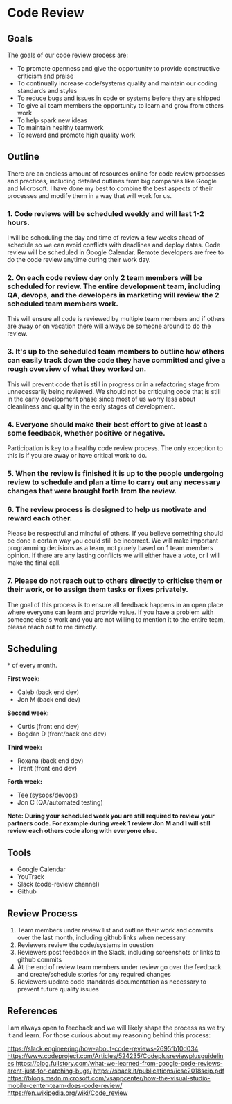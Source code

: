 # Code Review

## Goals

The goals of our code review process are:

- To promote openness and give the opportunity to provide constructive criticism and praise
- To continually increase code/systems quality and maintain our coding standards and styles
- To reduce bugs and issues in code or systems before they are shipped
- To give all team members the opportunity to learn and grow from others work
- To help spark new ideas
- To maintain healthy teamwork
- To reward and promote high quality work

## Outline

There are an endless amount of resources online for code review processes and practices, including detailed outlines from big companies like Google and Microsoft. I have done my best to combine the best aspects of their processes and modify them in a way that will work for us.

### 1. Code reviews will be scheduled weekly and will last 1-2 hours.

I will be scheduling the day and time of review a few weeks ahead of schedule so we can avoid conflicts with deadlines and deploy dates. Code review will be scheduled in Google Calendar. Remote developers are free to do the code review anytime during their work day.

### 2. On each code review day only 2 team members will be scheduled for review. The entire development team, including QA, devops, and the developers in marketing will review the 2 scheduled team members work.

This will ensure all code is reviewed by multiple team members and if others are away or on vacation there will always be someone around to do the review.

### 3. It's up to the scheduled team members to outline how others can easily track down the code they have committed and give a rough overview of what they worked on.

This will prevent code that is still in progress or in a refactoring stage from unnecessarily being reviewed. We should not be critiquing code that is still in the early development phase since most of us worry less about cleanliness and quality in the early stages of development.

### 4. Everyone should make their best effort to give at least a some feedback, whether positive or negative.

Participation is key to a healthy code review process. The only exception to this is if you are away or have critical work to do.

### 5. When the review is finished it is up to the people undergoing review to schedule and plan a time to carry out any necessary changes that were brought forth from the review.

### 6. The review process is designed to help us motivate and reward each other.

Please be respectful and mindful of others. If you believe something should be done a certain way you could still be incorrect. We will make important programming decisions as a team, not purely based on 1 team members opinion. If there are any lasting conflicts we will either have a vote, or I will make the final call.

### 7. Please do not reach out to others directly to criticise them or their work, or to assign them tasks or fixes privately.

The goal of this process is to ensure all feedback happens in an open place where everyone can learn and provide value. If you have a problem with someone else's work and you are not willing to mention it to the entire team, please reach out to me directly.

## Scheduling

\* of every month.

**First week:**
- Caleb (back end dev)
- Jon M (back end dev)

**Second week:**
- Curtis (front end dev)
- Bogdan D (front/back end dev)

**Third week:**
- Roxana (back end dev)
- Trent (front end dev)

**Forth week:**
- Tee (sysops/devops)
- Jon C (QA/automated testing)

**Note: During your scheduled week you are still required to review your partners code. For example during week 1 review Jon M and I will still review each others code along with everyone else.**

## Tools

- Google Calendar
- YouTrack
- Slack (code-review channel)
- Github

## Review Process

1. Team members under review list and outline their work and commits over the last month, including github links when necessary
2. Reviewers review the code/systems in question
3. Reviewers post feedback in the Slack, including screenshots or links to github commits
4. At the end of review team members under review go over the feedback and create/schedule stories for any required changes
5. Reviewers update code standards documentation as necessary to prevent future quality issues

## References

I am always open to feedback and we will likely shape the process as we try it and learn. For those curious about my reasoning behind this process:

https://slack.engineering/how-about-code-reviews-2695fb10d034
https://www.codeproject.com/Articles/524235/Codeplusreviewplusguidelines
https://blog.fullstory.com/what-we-learned-from-google-code-reviews-arent-just-for-catching-bugs/
https://sback.it/publications/icse2018seip.pdf
https://blogs.msdn.microsoft.com/vsappcenter/how-the-visual-studio-mobile-center-team-does-code-review/
https://en.wikipedia.org/wiki/Code_review